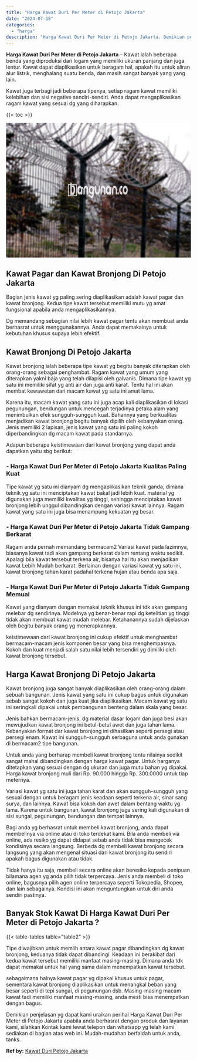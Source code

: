 ```yaml
---
title: "Harga Kawat Duri Per Meter di Petojo Jakarta"
date: "2024-07-18"
categories: 
  - "harga"
description: "Harga Kawat Duri Per Meter di Petojo Jakarta. Demikian penjelasan yg dapat kami uraikan perihal Harga Kawat Duri Per Meter di Petojo Jakarta apabila anda ber..."
---
```


**Harga Kawat Duri Per Meter di Petojo Jakarta** – Kawat ialah beberapa benda yang diproduksi dari logam yang memiliki ukuran panjang dan juga lentur. Kawat dapat diaplikasikan untuk beragam hal, apakah itu untuk aliran alur listrik, menghalang suatu benda, dan masih sangat banyak yang yang lain.

Kawat juga terbagi jadi beberapa tipenya, setiap ragam kawat memiliki kelebihan dan sisi negative sendiri-sendiri. Anda dapat mengaplikasikan ragam kawat yang sesuai dg yang diharapkan.

{{< toc >}}

![Harga Kawat Duri Per Meter di Petojo Jakarta](/images/jual-kawat-murah37.png)

## Kawat Pagar dan Kawat Bronjong Di Petojo Jakarta

Bagian jenis kawat yg paling sering diaplikasikan adalah kawat pagar dan kawat bronjong. Kedua tipe kawat tersebut memiliki mutu yg amat fungsional apabila anda mengaplikasikannya.

Dg memandang sebagian nilai lebih kawat pagar tentu akan membuat anda berhasrat untuk menggunakannya. Anda dapat memakainya untuk kebutuhan khusus supaya lebih efektif.

## Kawat Bronjong Di Petojo Jakarta

Kawat bronjong ialah beberapa tipe kawat yg begitu banyak diterapkan oleh orang-orang sebagai penghambat. Ragam kawat yang umum yang diterapkan yakni baja yang telah dilapisi oleh galvanis. Dimana tipe kawat yg satu ini memiliki sifat yg anti air dan juga anti karat. Tentu hal ini akan membat kewawetan dari macam kawat yg satu ini amat lama.

Karena itu, macam kawat yang satu ini juga acap kali diaplikasikan di lokasi pegunungan, bendungan untuk mencegah terjadinya petaka alam yang menimbulkan efek sungguh-sungguh kuat. Bahannya yang berkualitas menjadikan kawat bronjong begitu banyak dipilih oleh kebanyakan orang. Jenis memiliki 2 lapisan, jenis kawat yang satu ini paling kokoh diperbandingkan dg macam kawat pada standarnya.

Adapun beberapa keistimewaan dari kawat bronjong yang dapat anda dapatkan yaitu sbg berikut:

### \- Harga Kawat Duri Per Meter di Petojo Jakarta Kualitas Paling Kuat

Tipe kawat yg satu ini dianyam dg mengaplikasikan teknik ganda, dimana teknik yg satu ini menciptakan kawat bakal jadi lebih kuat. material yg digunakan juga memiliki kwalitas yg tinggi, sehingga menciptakan kawat bronjong lebih unggul dibandingkan dengan variasi kawat lainnya. Ragam kawat yang satu ini juga bisa menampung kekuatan yg besar.

### \- Harga Kawat Duri Per Meter di Petojo Jakarta Tidak Gampang Berkarat

Ragam anda pernah memandang bermacam2 Variasi kawat pada lazimnya, biasanya kawat tadi akan gampang berkarat dalam rentang waktu sedikit. Apalagi bila kawat tersebut terkena air, bisanya hal itu akan menjadikan kawat Lebih Mudah berkarat. Berlainan dengan variasi kawat yg satu ini, kawat bronjong tahan karat padahal terkena hujan atau benda apa saja.

### \- Harga Kawat Duri Per Meter di Petojo Jakarta Tidak Gampang Memuai

Kawat yang dianyam dengan memakai teknik khusus ini tdk akan gampang melebar dg sendirinya. Modelnya yg benar-benar rapi dg ketelitian yg tinggi tidak akan membuat kawat mudah melebar. Ketahanannya sudah dijelaskan oleh begitu banyak orang yg menerapkannya.

keistimewaan dari kawat bronjong ini cukup efektif untuk menghambat bermacam-macam jenis komponen besar yang bisa menghempasnya. Kokoh dan kuat menjadi salah satu nilai lebih tersendiri yg dimiliki oleh kawat bronjong tersebut.

## Harga Kawat Bronjong Di Petojo Jakarta

Kawat bronjong juga sangat banyak diaplikasikan oleh orang-orang dalam sebuah bangunan. Jenis kawat yang satu ini cukup bagus untuk digunakan sebab sangat kokoh dan juga kuat jika diaplikasikan. Macam kawat yg satu ini seringkali dipakai untuk pembangunan benteng dalam skala yang besar.

Jenis bahkan bermacam-jenis, dg material dasar logam dan juga besi akan mewujudkan kawat bronjong ini betul-betul awet dan juga tahan lama. Kebanyakan format dar kawat bronjong ini dihasilkan seperti persegi atau persegi enam. Kawat ini sungguh-sungguh serbaguna untuk anda gunakan di bermacam2 tipe bangunan.

Untuk anda yang berharap membeli kawat bronjong tentu nilainya sedikit sangat mahal dibandingkan dengan harga kawat pagar. Untuk harganya ditetapkan yang sesuai dengan dg ukuran dan juga mutu bahan yg dipakai. Harga kawat bronjong muli dari Rp. 90.000 hingga Rp. 300.0000 untuk tiap meternya.

Variasi kawat yg satu ini juga tahan karat dan akan sungguh-sungguh yang sesuai dengan untuk beragam jenis keadaan seperti terkena air, sinar sang surya, dan lainnya. Kawat bisa kokoh dan awet dalam bentang waktu yg lama. Karena untuk bangunan, kawat bronjong juga sering kali digunakan di sisi sungai, pegunungan, bendungan dan tempat lainnya.

Bagi anda yg berhasrat untuk membeli kawat bronjong, anda dapat membelinya via online atau di toko terdekat kami. Bila anda membeli via online, ada resiko yg dapat didapat sebab anda tidak bisa mengecek kondisinya secara langsung. Berbeda dg membeli kawat bronjong secara langsung yang akan mengenal situasi dari kawat bronjong itu sendiri apakah bagus digunakan atau tidak.

Tidak hanya itu saja, membeli secara online akan beresiko kepada penipuan bilamana agen yg anda pilih tidak terpercaya. Jenis anda membeli di toko online, bagusnya pilih agen online terpercaya seperti Tokopedia, Shopee, dan lain sebagainya. Kondisi ini akan menguntungkan untuk diri anda sendiri pastinya.

## Banyak Stok Kawat Di Harga Kawat Duri Per Meter di Petojo Jakarta ?

{{< table-tables table="table2" >}}

Tipe diwajibkan untuk memlih antara kawat pagar dibandingkan dg kawat bronjong, keduanya tidak dapat dibandingi. Keadaan ini berakibat dari kedua kawat tersebut memiliki manfaat masing-masing. Dimana anda tdk dapat memakai untuk hal yang sama dalam menempatkan kawat tersebut.

sebagaimana halnya kawat pagar yg dipakai khusus untuk pagar, sementara kawat bronjong diaplikasikan untuk menangkal beban yang besar seperti di tepi sungai, di pegunungan dsb. Masing-masing macam kawat tadi memiliki manfaat masing-masing, anda mesti bisa menempatkan dengan bagus.

Demikian penjelasan yg dapat kami uraikan perihal Harga Kawat Duri Per Meter di Petojo Jakarta apabila anda berhasrat dengan produk dan layanan kami, silahkan Kontak kami lewat telepon dan whatsapp yg telah kami sediakan di bagian atas web ini. Mudah-mudahan berfaidah untuk anda, tanks.

**Ref by:** [Kawat Duri Petojo Jakarta](https://id.wikipedia.org/wiki/Kawat)
